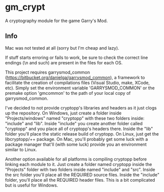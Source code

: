 gm_crypt
========

A cryptography module for the game Garry's Mod.

Info
-------

Mac was not tested at all (sorry but I'm cheap and lazy).

If stuff starts erroring or fails to work, be sure to check the correct line endings (\n and such) are present in the files for each OS.

This project requires garrysmod_common (https://bitbucket.org/danielga/garrysmod_common), a framework to facilitate the creation of compilations files (Visual Studio, make, XCode, etc). Simply set the environment variable 'GARRYSMOD_COMMON' or the premake option 'gmcommon' to the path of your local copy of garrysmod_common.

I've decided to not provide cryptopp's libraries and headers as it just clogs up the repository. On Windows, just create a folder inside "Projects/windows" named "cryptopp" with these two folders inside: "include" and "lib". Inside "include" you create another folder called "cryptopp" and you place all of cryptopp's headers there. Inside the "lib" folder you'll place the static release build of cryptopp. On Linux, just get the libcryptopp/++ package. On Mac, you'll probably get some luck with a package manager that'll (with some luck) provide you an environment similar to Linux.

Another option available for all platforms is compiling cryptopp before linking each module to it. Just create a folder named cryptopp inside the "Projects" folder with two folders inside named "include" and "src". Inside the src folder you'll place all the REQUIRED source files. Inside the "include" folder, you'll place all the REQUIRED header files. This is a bit complicated but is useful for Windows.